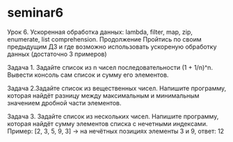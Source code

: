 # seminar6
Урок 6. Ускоренная обработка данных: lambda, filter, map, zip, enumerate, list comprehension. Продолжение
Пройтись по своим предыдущим ДЗ и где возможно использовать ускореную обработку данных
(достаточно 3 примеров)

Задача 1. Задайте список из n чисел последовательности (1 + 1/n)^n. Вывести консоль сам список и сумму его элементов.

Задача 2.Задайте список из вещественных чисел. 
Напишите программу, которая найдёт разницу между максимальным и минимальным значением дробной части элементов.

Задача 3.
Задайте список из нескольких чисел. Напишите программу, которая найдёт сумму элементов списка с нечетными индексами.
Пример: [2, 3, 5, 9, 3] -> на нечётных позициях элементы 3 и 9, ответ: 12

